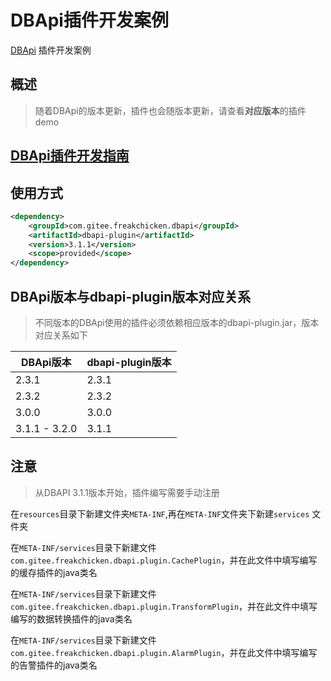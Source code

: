 # DBApi插件开发案例

[DBApi](https://github.com/freakchick/DBApi) 插件开发案例

## 概述
> 随着DBApi的版本更新，插件也会随版本更新，请查看**对应版本**的插件demo

## [DBApi插件开发指南](https://www.51dbapi.com/v3.2.0/zh/plugin/)

## 使用方式
```xml
<dependency>
    <groupId>com.gitee.freakchicken.dbapi</groupId>
    <artifactId>dbapi-plugin</artifactId>
    <version>3.1.1</version>
    <scope>provided</scope>
</dependency>
```


## DBApi版本与dbapi-plugin版本对应关系

> 不同版本的DBApi使用的插件必须依赖相应版本的dbapi-plugin.jar，版本对应关系如下

| DBApi版本 | dbapi-plugin版本 |
| -------- | ----- |
| 2.3.1 | 2.3.1 |
| 2.3.2 | 2.3.2 |
| 3.0.0 | 3.0.0 |
| 3.1.1 - 3.2.0 | 3.1.1 |

## 注意
> 从DBAPI 3.1.1版本开始，插件编写需要手动注册

在`resources`目录下新建文件夹`META-INF`,再在`META-INF`文件夹下新建`services` 文件夹

在`META-INF/services`目录下新建文件`com.gitee.freakchicken.dbapi.plugin.CachePlugin`，并在此文件中填写编写的缓存插件的java类名

在`META-INF/services`目录下新建文件`com.gitee.freakchicken.dbapi.plugin.TransformPlugin`，并在此文件中填写编写的数据转换插件的java类名

在`META-INF/services`目录下新建文件`com.gitee.freakchicken.dbapi.plugin.AlarmPlugin`，并在此文件中填写编写的告警插件的java类名

